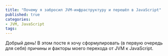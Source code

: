 ```yaml
---
title: "Почему я забросил JVM-инфраструктуру и перешёл в JavaScript"
published: true
categories:
- JVM, JavaScript
tags:
---
```


Добрый день!
В этом посте я хочу сформулировать (в первую очередь для себя) причины и факторы моего перехода от JVM к JavaScript.